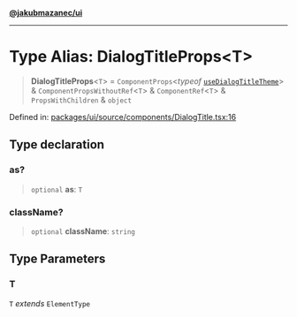 [**@jakubmazanec/ui**](../README.md)

---

# Type Alias: DialogTitleProps\<T\>

> **DialogTitleProps**\<`T`\> = `ComponentProps`\<_typeof_
> [`useDialogTitleTheme`](../variables/useDialogTitleTheme.md)\> & `ComponentPropsWithoutRef`\<`T`\>
> & `ComponentRef`\<`T`\> & `PropsWithChildren` & `object`

Defined in:
[packages/ui/source/components/DialogTitle.tsx:16](https://github.com/jakubmazanec/tools/blob/dccfe8e5cee218e88ff4db59e4bf460975897c58/packages/ui/source/components/DialogTitle.tsx#L16)

## Type declaration

### as?

> `optional` **as**: `T`

### className?

> `optional` **className**: `string`

## Type Parameters

### T

`T` _extends_ `ElementType`
